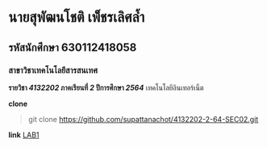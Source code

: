 # นายสุพัฒนโชติ เพ็ชรเลิศล้ำ
## รหัสนักศึกษา 630112418058
### สาขาวิชาเทคโนโลยีสารสนเทศ

**รายวิชา *4132202* ภาคเรียนที่ *2* ปีการศึกษา *2564***
เทคโนโลยีอินเทอร์เน็ต

**clone**
>git clone https://github.com/supattanachot/4132202-2-64-SEC02.git

**link**
[LAB1](https://github.com/supattanachot/4132202-2-64-SEC02/tree/main/LAB1)